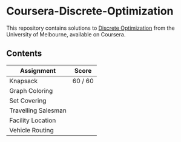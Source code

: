 # Coursera-Discrete-Optimization
This repository contains solutions to [Discrete Optimization](https://www.coursera.org/learn/discrete-optimization/) from the University of Melbourne, available on Coursera.

## Contents

| Assignment  | Score |
| ------------- | ------------- |
| Knapsack  | 60 / 60  |
| Graph Coloring  |   |
| Set Covering | |
| Travelling Salesman | |
| Facility Location | |
| Vehicle Routing | |
